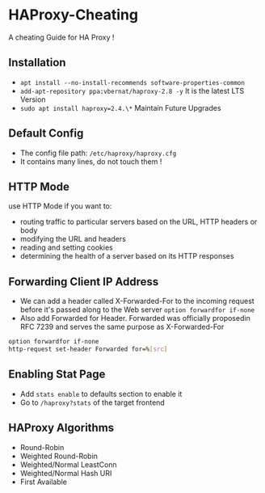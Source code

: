 # HAProxy-Cheating
A cheating Guide for HA Proxy !

## Installation
- `` apt install --no-install-recommends software-properties-common ``
- `` add-apt-repository ppa:vbernat/haproxy-2.8 -y `` It is the latest LTS Version
- `` sudo apt install haproxy=2.4.\* `` Maintain Future Upgrades
## Default Config
- The config file path: `` /etc/haproxy/haproxy.cfg ``
- It contains many lines, do not touch them !

## HTTP Mode
use HTTP Mode if you want to:
- routing traffic to particular servers based on the URL, HTTP headers or body
- modifying the URL and headers
- reading and setting cookies
- determining the health of a server based on its HTTP responses

## Forwarding Client IP Address
- We can add a header called X-Forwarded-For to the incoming request before it's passed along to the Web server `` option forwardfor if-none ``
- Also add Forwarded for Header. Forwarded was officially proposedin RFC 7239 and serves the same purpose as X-Forwarded-For
```bash
option forwardfor if-none
http-request set-header Forwarded for=%[src]
```
## Enabling Stat Page
- Add `` stats enable `` to defaults section to enable it
- Go to `` /haproxy?stats `` of the target frontend

## HAProxy Algorithms
- Round-Robin
- Weighted Round-Robin
- Weighted/Normal LeastConn
- Weighted/Normal Hash URI
- First Available
